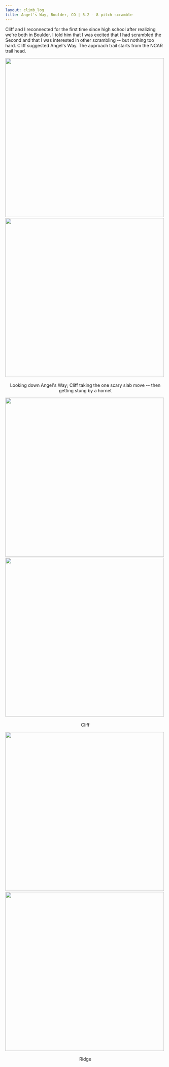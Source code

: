 ```yaml
---
layout: climb_log
title: Angel's Way, Boulder, CO | 5.2 - 8 pitch scramble
---
```


Cliff and I reconnected for the first time since high school after realizing we're both in Boulder. I told him that I was excited that I had scrambled the Second and that I was interested in other scrambling -- but nothing too hard. Cliff suggested Angel's Way. The approach trail starts from the NCAR trail head.

<p align="center">
  <img src="{{ site.baseurl }}/climb_log/images/Jul21/AngelsWay/angelsway.jpg" width="500">&nbsp;
  <img src="{{ site.baseurl }}/climb_log/images/Jul21/AngelsWay/scarystep.jpg" width="500">&nbsp;
</p>
<p align="center">
  Looking down Angel's Way; Cliff taking the one scary slab move -- then getting stung by a hornet
</p>

<p align="center">
  <img src="{{ site.baseurl }}/climb_log/images/Jul21/AngelsWay/cliffwoohoo.jpg" width="500">&nbsp;
  <img src="{{ site.baseurl }}/climb_log/images/Jul21/AngelsWay/cliff.jpg" width="500">&nbsp;
</p>
<p align="center">
  Cliff
</p>

<p align="center">
  <img src="{{ site.baseurl }}/climb_log/images/Jul21/AngelsWay/ridge.jpg" width="500">&nbsp;
  <img src="{{ site.baseurl }}/climb_log/images/Jul21/AngelsWay/meridge.jpg" width="500">&nbsp;
</p>
<p align="center">
  Ridge
</p>
